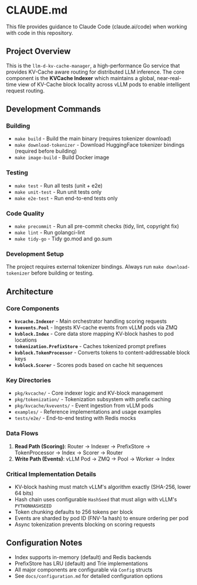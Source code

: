 # CLAUDE.md

This file provides guidance to Claude Code (claude.ai/code) when working with code in this repository.

## Project Overview

This is the `llm-d-kv-cache-manager`, a high-performance Go service that provides KV-Cache aware routing for distributed LLM inference. The core component is the **KVCache Indexer** which maintains a global, near-real-time view of KV-Cache block locality across vLLM pods to enable intelligent request routing.

## Development Commands

### Building
- `make build` - Build the main binary (requires tokenizer download)
- `make download-tokenizer` - Download HuggingFace tokenizer bindings (required before building)
- `make image-build` - Build Docker image

### Testing
- `make test` - Run all tests (unit + e2e)  
- `make unit-test` - Run unit tests only
- `make e2e-test` - Run end-to-end tests only

### Code Quality
- `make precommit` - Run all pre-commit checks (tidy, lint, copyright fix)
- `make lint` - Run golangci-lint
- `make tidy-go` - Tidy go.mod and go.sum

### Development Setup
The project requires external tokenizer bindings. Always run `make download-tokenizer` before building or testing.

## Architecture

### Core Components
- **`kvcache.Indexer`** - Main orchestrator handling scoring requests
- **`kvevents.Pool`** - Ingests KV-cache events from vLLM pods via ZMQ
- **`kvblock.Index`** - Core data store mapping KV-block hashes to pod locations
- **`tokenization.PrefixStore`** - Caches tokenized prompt prefixes
- **`kvblock.TokenProcessor`** - Converts tokens to content-addressable block keys
- **`kvblock.Scorer`** - Scores pods based on cache hit sequences

### Key Directories
- `pkg/kvcache/` - Core indexer logic and KV-block management
- `pkg/tokenization/` - Tokenization subsystem with prefix caching  
- `pkg/kvcache/kvevents/` - Event ingestion from vLLM pods
- `examples/` - Reference implementations and usage examples
- `tests/e2e/` - End-to-end testing with Redis mocks

### Data Flows
1. **Read Path (Scoring)**: Router → Indexer → PrefixStore → TokenProcessor → Index → Scorer → Router
2. **Write Path (Events)**: vLLM Pod → ZMQ → Pool → Worker → Index

### Critical Implementation Details
- KV-block hashing must match vLLM's algorithm exactly (SHA-256, lower 64 bits)
- Hash chain uses configurable `HashSeed` that must align with vLLM's `PYTHONHASHSEED`
- Token chunking defaults to 256 tokens per block
- Events are sharded by pod ID (FNV-1a hash) to ensure ordering per pod
- Async tokenization prevents blocking on scoring requests

## Configuration Notes
- Index supports in-memory (default) and Redis backends
- PrefixStore has LRU (default) and Trie implementations  
- All major components are configurable via `Config` structs
- See `docs/configuration.md` for detailed configuration options